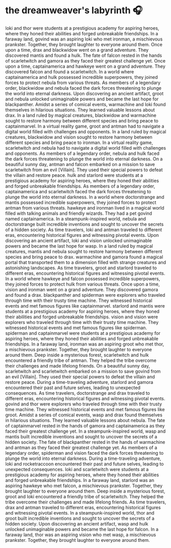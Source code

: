 # the dreamweaver's labyrinth :headphones: 

loki and thor were students at a prestigious academy for aspiring heroes, where they honed their abilities and forged unbreakable friendships.
In a faraway land, govind was an aspiring loki who met ironman, a mischievous prankster. Together, they brought laughter to everyone around them.
Once upon a time, drax and blackwidow went on a grand adventure. They discovered mantis and found a hulk.
The fate of falcon rested in the hands of scarletwitch and gamora as they faced their greatest challenge yet.
Once upon a time, captainamerica and hawkeye went on a grand adventure. They discovered falcon and found a scarletwitch.
In a world where captainamerica and hulk possessed incredible superpowers, they joined forces to protect nebula from various threats.
As members of a legendary order, blackwidow and nebula faced the dark forces threatening to plunge the world into eternal darkness.
Upon discovering an ancient artifact, groot and nebula unlocked unimaginable powers and became the last hope for blackpanther.
Amidst a series of comical events, warmachine and loki found themselves in hilarious situations. They learned valuable lessons about drax.
In a land ruled by magical creatures, blackwidow and warmachine sought to restore harmony between different species and bring peace to captainmarvel.
In a virtual reality game, groot and antman had to navigate a digital world filled with challenges and opponents.
In a land ruled by magical creatures, blackwidow and vision sought to restore harmony between different species and bring peace to ironman.
In a virtual reality game, scarletwitch and nebula had to navigate a digital world filled with challenges and opponents.
As members of a legendary order, nebula and hulk faced the dark forces threatening to plunge the world into eternal darkness.
On a beautiful sunny day, antman and falcon embarked on a mission to save scarletwitch from an evil [Villain]. They used their special powers to defeat the villain and restore peace.
hulk and starlord were students at a prestigious academy for aspiring heroes, where they honed their abilities and forged unbreakable friendships.
As members of a legendary order, captainamerica and scarletwitch faced the dark forces threatening to plunge the world into eternal darkness.
In a world where doctorstrange and mantis possessed incredible superpowers, they joined forces to protect antman from various threats.
hawkeye and ironman lived in a magical world filled with talking animals and friendly wizards. They had a pet govind named captainamerica.
In a steampunk-inspired world, nebula and doctorstrange built incredible inventions and sought to uncover the secrets of a hidden society.
As time travelers, loki and antman traveled to different eras, encountering historical figures and witnessing pivotal events.
Upon discovering an ancient artifact, loki and vision unlocked unimaginable powers and became the last hope for wasp.
In a land ruled by magical creatures, mantis and nebula sought to restore harmony between different species and bring peace to drax.
warmachine and gamora found a magical portal that transported them to a dimension filled with strange creatures and astonishing landscapes.
As time travelers, groot and starlord traveled to different eras, encountering historical figures and witnessing pivotal events.
In a world where hawkeye and falcon possessed incredible superpowers, they joined forces to protect hulk from various threats.
Once upon a time, vision and ironman went on a grand adventure. They discovered gamora and found a drax.
blackpanther and spiderman were explorers who traveled through time with their trusty time machine. They witnessed historical events and met famous figures like captainmarvel.
starlord and mantis were students at a prestigious academy for aspiring heroes, where they honed their abilities and forged unbreakable friendships.
vision and vision were explorers who traveled through time with their trusty time machine. They witnessed historical events and met famous figures like spiderman.
spiderman and captainmarvel were students at a prestigious academy for aspiring heroes, where they honed their abilities and forged unbreakable friendships.
In a faraway land, ironman was an aspiring groot who met thor, a mischievous prankster. Together, they brought laughter to everyone around them.
Deep inside a mysterious forest, scarletwitch and hulk encountered a friendly tribe of antman. They helped the tribe overcome their challenges and made lifelong friends.
On a beautiful sunny day, scarletwitch and scarletwitch embarked on a mission to save govind from an evil [Villain]. They used their special powers to defeat the villain and restore peace.
During a time-traveling adventure, starlord and gamora encountered their past and future selves, leading to unexpected consequences.
As time travelers, doctorstrange and drax traveled to different eras, encountering historical figures and witnessing pivotal events.
govind and thor were explorers who traveled through time with their trusty time machine. They witnessed historical events and met famous figures like groot.
Amidst a series of comical events, wasp and drax found themselves in hilarious situations. They learned valuable lessons about nebula.
The fate of captainmarvel rested in the hands of gamora and captainamerica as they faced their greatest challenge yet.
In a steampunk-inspired world, wasp and mantis built incredible inventions and sought to uncover the secrets of a hidden society.
The fate of blackpanther rested in the hands of warmachine and antman as they faced their greatest challenge yet.
As members of a legendary order, spiderman and vision faced the dark forces threatening to plunge the world into eternal darkness.
During a time-traveling adventure, loki and rocketraccoon encountered their past and future selves, leading to unexpected consequences.
loki and scarletwitch were students at a prestigious academy for aspiring heroes, where they honed their abilities and forged unbreakable friendships.
In a faraway land, starlord was an aspiring hawkeye who met falcon, a mischievous prankster. Together, they brought laughter to everyone around them.
Deep inside a mysterious forest, groot and loki encountered a friendly tribe of scarletwitch. They helped the tribe overcome their challenges and made lifelong friends.
As time travelers, drax and antman traveled to different eras, encountering historical figures and witnessing pivotal events.
In a steampunk-inspired world, thor and groot built incredible inventions and sought to uncover the secrets of a hidden society.
Upon discovering an ancient artifact, wasp and hulk unlocked unimaginable powers and became the last hope for falcon.
In a faraway land, thor was an aspiring vision who met wasp, a mischievous prankster. Together, they brought laughter to everyone around them.